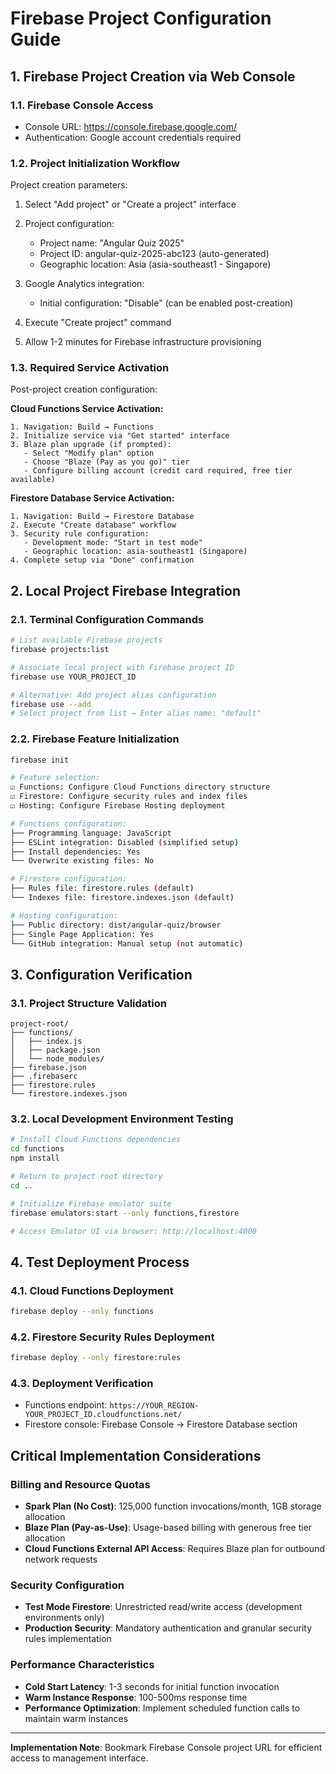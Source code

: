 # Firebase Project Configuration Guide

## 1. Firebase Project Creation via Web Console

### 1.1. Firebase Console Access

- Console URL: <https://console.firebase.google.com/>
- Authentication: Google account credentials required

### 1.2. Project Initialization Workflow

Project creation parameters:

1. Select "Add project" or "Create a project" interface
2. Project configuration:
   - Project name: "Angular Quiz 2025"
   - Project ID: angular-quiz-2025-abc123 (auto-generated)
   - Geographic location: Asia (asia-southeast1 - Singapore)

3. Google Analytics integration:
   - Initial configuration: "Disable" (can be enabled post-creation)

4. Execute "Create project" command
5. Allow 1-2 minutes for Firebase infrastructure provisioning

### 1.3. Required Service Activation

Post-project creation configuration:

**Cloud Functions Service Activation:**

```text
1. Navigation: Build → Functions
2. Initialize service via "Get started" interface
3. Blaze plan upgrade (if prompted):
   - Select "Modify plan" option
   - Choose "Blaze (Pay as you go)" tier
   - Configure billing account (credit card required, free tier available)
```

**Firestore Database Service Activation:**

```text
1. Navigation: Build → Firestore Database
2. Execute "Create database" workflow
3. Security rule configuration:
   - Development mode: "Start in test mode"
   - Geographic location: asia-southeast1 (Singapore)
4. Complete setup via "Done" confirmation
```

## 2. Local Project Firebase Integration

### 2.1. Terminal Configuration Commands

```bash
# List available Firebase projects
firebase projects:list

# Associate local project with Firebase project ID
firebase use YOUR_PROJECT_ID

# Alternative: Add project alias configuration
firebase use --add
# Select project from list → Enter alias name: "default"
```

### 2.2. Firebase Feature Initialization

```bash
firebase init

# Feature selection:
☑ Functions: Configure Cloud Functions directory structure
☑ Firestore: Configure security rules and index files
☑ Hosting: Configure Firebase Hosting deployment

# Functions configuration:
├── Programming language: JavaScript
├── ESLint integration: Disabled (simplified setup)
├── Install dependencies: Yes
└── Overwrite existing files: No

# Firestore configuration:
├── Rules file: firestore.rules (default)
└── Indexes file: firestore.indexes.json (default)

# Hosting configuration:
├── Public directory: dist/angular-quiz/browser
├── Single Page Application: Yes
└── GitHub integration: Manual setup (not automatic)
```

## 3. Configuration Verification

### 3.1. Project Structure Validation

```text
project-root/
├── functions/
│   ├── index.js
│   ├── package.json
│   └── node_modules/
├── firebase.json
├── .firebaserc
├── firestore.rules
└── firestore.indexes.json
```

### 3.2. Local Development Environment Testing

```bash
# Install Cloud Functions dependencies
cd functions
npm install

# Return to project root directory
cd ..

# Initialize Firebase emulator suite
firebase emulators:start --only functions,firestore

# Access Emulator UI via browser: http://localhost:4000
```

## 4. Test Deployment Process

### 4.1. Cloud Functions Deployment

```bash
firebase deploy --only functions
```

### 4.2. Firestore Security Rules Deployment

```bash
firebase deploy --only firestore:rules
```

### 4.3. Deployment Verification

- Functions endpoint: `https://YOUR_REGION-YOUR_PROJECT_ID.cloudfunctions.net/`
- Firestore console: Firebase Console → Firestore Database section

## Critical Implementation Considerations

### Billing and Resource Quotas

- **Spark Plan (No Cost)**: 125,000 function invocations/month, 1GB storage allocation
- **Blaze Plan (Pay-as-Use)**: Usage-based billing with generous free tier allocation
- **Cloud Functions External API Access**: Requires Blaze plan for outbound network requests

### Security Configuration

- **Test Mode Firestore**: Unrestricted read/write access (development environments only)
- **Production Security**: Mandatory authentication and granular security rules implementation

### Performance Characteristics

- **Cold Start Latency**: 1-3 seconds for initial function invocation
- **Warm Instance Response**: 100-500ms response time
- **Performance Optimization**: Implement scheduled function calls to maintain warm instances

---

**Implementation Note**: Bookmark Firebase Console project URL for efficient access to management interface.